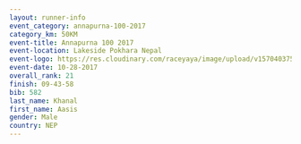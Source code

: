 ```yaml
---
layout: runner-info 
event_category: annapurna-100-2017 
category_km: 50KM 
event-title: Annapurna 100 2017 
event-location: Lakeside Pokhara Nepal 
event-logo: https://res.cloudinary.com/raceyaya/image/upload/v1570403752/logo/annapurna-100_kbwug4.jpg 
event-date: 10-28-2017 
overall_rank: 21
finish: 09-43-58
bib: 582
last_name: Khanal
first_name: Aasis
gender: Male
country: NEP
---
```

